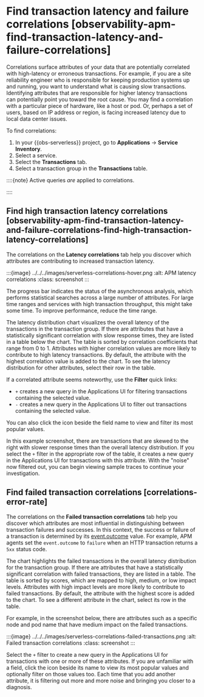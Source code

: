 # Find transaction latency and failure correlations [observability-apm-find-transaction-latency-and-failure-correlations]

Correlations surface attributes of your data that are potentially correlated with high-latency or erroneous transactions. For example, if you are a site reliability engineer who is responsible for keeping production systems up and running, you want to understand what is causing slow transactions. Identifying attributes that are responsible for higher latency transactions can potentially point you toward the root cause. You may find a correlation with a particular piece of hardware, like a host or pod. Or, perhaps a set of users, based on IP address or region, is facing increased latency due to local data center issues.

To find correlations:

1. In your {{obs-serverless}} project, go to **Applications** → **Service Inventory**.
2. Select a service.
3. Select the **Transactions** tab.
4. Select a transaction group in the **Transactions** table.

::::{note}
Active queries *are* applied to correlations.

::::



## Find high transaction latency correlations [observability-apm-find-transaction-latency-and-failure-correlations-find-high-transaction-latency-correlations]

The correlations on the **Latency correlations** tab help you discover which attributes are contributing to increased transaction latency.

:::{image} ../../../images/serverless-correlations-hover.png
:alt: APM latency correlations
:class: screenshot
:::

The progress bar indicates the status of the asynchronous analysis, which performs statistical searches across a large number of attributes. For large time ranges and services with high transaction throughput, this might take some time. To improve performance, reduce the time range.

The latency distribution chart visualizes the overall latency of the transactions in the transaction group. If there are attributes that have a statistically significant correlation with slow response times, they are listed in a table below the chart. The table is sorted by correlation coefficients that range from 0 to 1. Attributes with higher correlation values are more likely to contribute to high latency transactions. By default, the attribute with the highest correlation value is added to the chart. To see the latency distribution for other attributes, select their row in the table.

If a correlated attribute seems noteworthy, use the **Filter** quick links:

* `+` creates a new query in the Applications UI for filtering transactions containing the selected value.
* `-` creates a new query in the Applications UI to filter out transactions containing the selected value.

You can also click the icon beside the field name to view and filter its most popular values.

In this example screenshot, there are transactions that are skewed to the right with slower response times than the overall latency distribution. If you select the `+` filter in the appropriate row of the table, it creates a new query in the Applications UI for transactions with this attribute. With the "noise" now filtered out, you can begin viewing sample traces to continue your investigation.


## Find failed transaction correlations [correlations-error-rate]

The correlations on the **Failed transaction correlations** tab help you discover which attributes are most influential in distinguishing between transaction failures and successes. In this context, the success or failure of a transaction is determined by its [event.outcome](https://www.elastic.co/guide/en/ecs/current/ecs-event.html#field-event-outcome) value. For example, APM agents set the `event.outcome` to `failure` when an HTTP transaction returns a `5xx` status code.

The chart highlights the failed transactions in the overall latency distribution for the transaction group. If there are attributes that have a statistically significant correlation with failed transactions, they are listed in a table. The table is sorted by scores, which are mapped to high, medium, or low impact levels. Attributes with high impact levels are more likely to contribute to failed transactions. By default, the attribute with the highest score is added to the chart. To see a different attribute in the chart, select its row in the table.

For example, in the screenshot below, there are attributes such as a specific node and pod name that have medium impact on the failed transactions.

:::{image} ../../../images/serverless-correlations-failed-transactions.png
:alt: Failed transaction correlations
:class: screenshot
:::

Select the `+` filter to create a new query in the Applications UI for transactions with one or more of these attributes. If you are unfamiliar with a field, click the icon beside its name to view its most popular values and optionally filter on those values too. Each time that you add another attribute, it is filtering out more and more noise and bringing you closer to a diagnosis.
